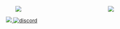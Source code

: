 <!-- <a href="https://hits.seeyoufarm.com"><img src="https://hits.seeyoufarm.com/api/count/incr/badge.svg?url=https%3A%2F%2Fgithub.com%2Fgjbae1212%2Fhit-counter&count_bg=%23000000&title_bg=%23000000&icon=hugo.svg&icon_color=%23FFFFFF&title=Profile+Views+Hanzelkaaragac&edge_flat=false" align="right"/></a> -->
<br>
<p align="center"><img src="https://i.imgur.com/A6bWGFl.gif"/>
<img src="https://komarev.com/ghpvc/?username=hanzelkaraagac&&style=plastics&&color=yellow" align="right"/> </p>


<div align="center"> 
  <a href="https://www.youtube.com/@Berkochat/videos" target="_blank">
    <img src="https://img.shields.io/badge/-Youtube-%23333?style=for-the-badge&logo=youtube&logoColor=red" target="_blank">
  
  
  <a href="https://discord.gg/nSurjuha9E" target="_blank">
   <img alt="discord" src="https://img.shields.io/badge/Discord-%23333?style=for-the-badge&logo=discord&logoColor=#7289d9"/>
  </a>


